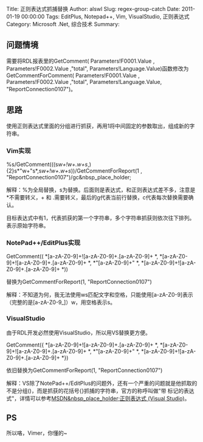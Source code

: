Title: 正则表达式抓捕替换
Author: alswl
Slug: regex-group-catch
Date: 2011-01-19 00:00:00
Tags: EditPlus, Notepad++, Vim, VisualStudio, 正则表达式
Category: Microsoft .Net, 综合技术
Summary: 

## 问题情境

需要将RDL报表里的GetComment( Parameters!F0001.Value , Parameters!F0002.Value
,"total", Parameters!Language.Value)函数修改为GetCommentForComment(
Parameters!F0001.Value , Parameters!F0002.Value ,"total",
Parameters!Language.Value, "ReportConnection0107")。

## 思路

使用正则表达式里面的分组进行抓获，再用1将中间固定的参数取出，组成新的字符串。

### Vim实现

%s/GetComment(((s*w+!w+.w+s*,){2}s*"w+"s*,s*w+!w+.w+s*))/GetCommentForReport(1
, "ReportConnection0107")/gc&nbsp_place_holder;

解释：%为全局替换，s为替换。后面则是表达式，和正则表达式差不多，注意是*不需要转义，+ 和 .需要转义，最后的g代表当前行替换，c代表每次替换需要确认。

目标表达式中有1，代表抓获的第一个字符串，多个字符串抓获则依次往下排列。 表示原始字符串。

### NotePad++/EditPlus实现

GetComment(( *[a-zA-Z0-9]+![a-zA-Z0-9]+.[a-zA-Z0-9]+ *,
*[a-zA-Z0-9]+![a-zA-Z0-9]+.[a-zA-Z0-9]+ *, *"[a-zA-Z0-9]+" *,
*[a-zA-Z0-9]+![a-zA-Z0-9]+.[a-zA-Z0-9]+ *))

替换为GetCommentForReport(1, "ReportConnection0107")

解释：不知道为何，我无法使用ws匹配文字和空格，只能使用[a-zA-Z0-9]表示（完整的是[a-zA-Z0-9_]）w，用空格表示s。

### VisualStudio

由于RDL开发必然使用VisualStudio，所以用VS替换更方便。

GetComment({ *[a-zA-Z0-9]+![a-zA-Z0-9]+.[a-zA-Z0-9]+ *,
*[a-zA-Z0-9]+![a-zA-Z0-9]+.[a-zA-Z0-9]+ *, *"[a-zA-Z0-9]+" *,
*[a-zA-Z0-9]+![a-zA-Z0-9]+.[a-zA-Z0-9]+ *})

依旧替换为GetCommentForReport(1, "ReportConnection0107")

解释：VS除了NotePad++/EditPlus的问题外，还有一个严重的问题就是他抓取的不是分组()，而是抓获的花括号{}抓捕的字符串，官方的称呼叫做"带
标记的表达式"，详情可以参考[MSDN&nbsp_place_holder;正则表达式 (Visual
Studio)](http://msdn.microsoft.com/zh-cn/library/2k3te2cs.aspx)。

## PS

所以咯，Vimer，你懂的~

